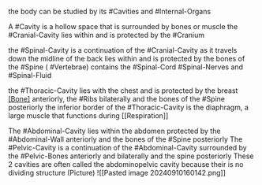 the body can be studied by its #Cavities and #Internal-Organs

A #Cavity is a hollow space that is surrounded by bones or muscle
	the #Cranial-Cavity lies within and is protected by the #Cranium

the #Spinal-Cavity is a continuation of the #Cranial-Cavity as it travels down the midline of the back
	lies within and is protected by the bones of the #Spine ( #Vertebrae)
	contains the #Spinal-Cord #Spinal-Nerves and #Spinal-Fluid 

the #Thoracic-Cavity lies with the chest and is protected by the breast [[Bone]]( #Sternum) anteriorly, the #Ribs bilaterally and the bones of the #Spine posteriorly
	the inferior border of the #Thoracic-Cavity  is the diaphragm, a large muscle that functions during [[Respiration]]

The #Abdominal-Cavity lies within the abdomen
	protected by the #Abdominal-Wall anteriorly and the bones of the #Spine posteriorly
	The #Pelvic-Cavity is a continuation of the #Abdominal-Cavity 
		surrounded by the #Pelvic-Bones anteriorly and bilaterally and the spine posteriorly
	These 2 cavities are often called the abdominopelvic cavity because their is no dividing structure
	(Picture)
		![[Pasted image 20240910160142.png]]